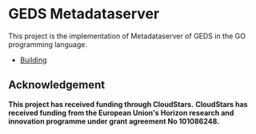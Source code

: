 # GEDS Metadataserver

This project is the implementation of Metadataserver of GEDS in the GO programming language.

- [Building](docs/BUILDING.md)

## Acknowledgement
**This project has received funding through CloudStars.**
**CloudStars has received funding from the European Union's Horizon research and innovation programme under grant agreement No 101086248.**
